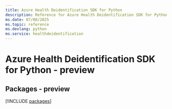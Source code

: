 ```yaml
---
title: Azure Health Deidentification SDK for Python
description: Reference for Azure Health Deidentification SDK for Python
ms.date: 07/08/2025
ms.topic: reference
ms.devlang: python
ms.service: healthdeidentification
---
```

# Azure Health Deidentification SDK for Python - preview
## Packages - preview
[!INCLUDE [packages](health-deidentification-index.md)]